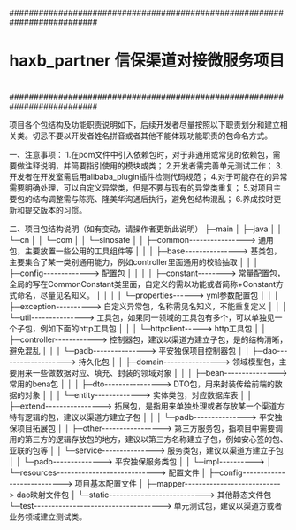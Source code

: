 ##########################################################################
#																#
#			haxb_partner 信保渠道对接微服务项目				#
#																#
##########################################################################

项目各个包结构及功能职责说明如下，后续开发者尽量按照以下职责划分和建立相关类。切忌不要以开发者姓名拼音或者其他不能体现功能职责的包命名方式。

一、注意事项：
1.在pom文件中引入依赖包时，对于非通用或常见的依赖包，需要做注释说明，并简要指引使用的模块或类；
2.开发者需完善单元测试工作；
3.开发者在开发室需启用alibaba_plugin插件检测代码规范；
4.对于可能存在的异常需要明确处理，可以自定义异常类，但是不要与现有的异常类重复；
5.对项目主要包的结构调整需与陈亮、隆美华沟通后执行，避免包结构混乱；
6.养成按时更新和提交版本的习惯。


二、项目包结构说明（如有变动，请操作者更新此说明）
├─main
│  ├─java
│  │  └─cn
│  │      └─com
│  │          └─sinosafe
│  │              ├─common----------------> 通用包，主要放置一些公用的工具组件等
│  │              │  ├─base---------------> 基类包，主要集合了某一类别通用能力，例如controller里面通用的校验抽取
│  │              │  ├─config-------------> 配置包
│  │              │  │  ├─constant--------> 常量配置包，全局的写在CommonConstant类里面，自定义的需以功能或者简称+Constant方式命名，尽量见名知义。
│  │              │  │  └─properties------> yml参数配置包
│  │              │  ├─exception----------> 自定义异常包，名称需见名知义，不能重复定义
│  │              │  └─util---------------> 工具包，如果同一领域的工具包有多个，可以单独见一个子包，例如下面的http工具包
│  │              │      └─httpclient-----> http工具包
│  │              ├─controller------------> 控制器包，建议以渠道方建立子包，是的结构清晰，避免混乱
│  │              │  └─padb---------------> 平安独保项目控制器包
│  │              ├─dao-------------------> 持久化包
│  │              ├─domain----------------> 领域模型包，主要用来一些做数据对应、填充、封装的领域对象
│  │              │  ├─bean---------------> 常用的bena包
│  │              │  ├─dto----------------> DTO包，用来封装传给前端的数据的对象
│  │              │  └─entity-------------> 实体类包，对应数据库表
│  │              ├─extend----------------> 拓展包，是指用来单独处理或者存放某一个渠道方特有逻辑的包，建议以渠道方建立子包
│  │              │  └─padb---------------> 平安独保项目拓展包
│  │              ├─other-----------------> 第三方服务包，指项目中需要调用的第三方的逻辑存放包的地方，建议以第三方名称建立子包，例如安心签的包、亚联的包等
│  │              └─service---------------> 服务类包，建议以渠道方建立子包
│  │                  └─padb--------------> 平安独保服务类包
│  │                      └─impl----------> 
│  └─resources----------------------------> 配置文件
│      ├─config---------------------------> 项目基本配置文件
│      ├─mapper---------------------------> dao映射文件包
│      └─static---------------------------> 其他静态文件包
└─test------------------------------------> 单元测试包，建议以渠道方或者业务领域建立测试类。

